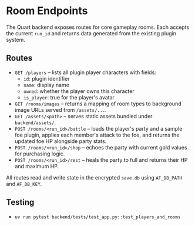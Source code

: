# Room Endpoints

The Quart backend exposes routes for core gameplay rooms. Each accepts the
current `run_id` and returns data generated from the existing plugin system.

## Routes

- `GET /players` – lists all plugin player characters with fields:
  - `id`: plugin identifier
  - `name`: display name
  - `owned`: whether the player owns this character
  - `is_player`: true for the player's avatar
- `GET /rooms/images` – returns a mapping of room types to background image URLs
  served from `/assets/...`.
- `GET /assets/<path>` – serves static assets bundled under `backend/assets/`.
- `POST /rooms/<run_id>/battle` – loads the player's party and a sample foe
  plugin, applies each member's attack to the foe, and returns the updated foe
  HP alongside party stats.
- `POST /rooms/<run_id>/shop` – echoes the party with current gold values for
  purchasing logic.
- `POST /rooms/<run_id>/rest` – heals the party to full and returns their HP
  and maximum HP.

All routes read and write state in the encrypted `save.db` using `AF_DB_PATH`
and `AF_DB_KEY`.

## Testing
- `uv run pytest backend/tests/test_app.py::test_players_and_rooms`
